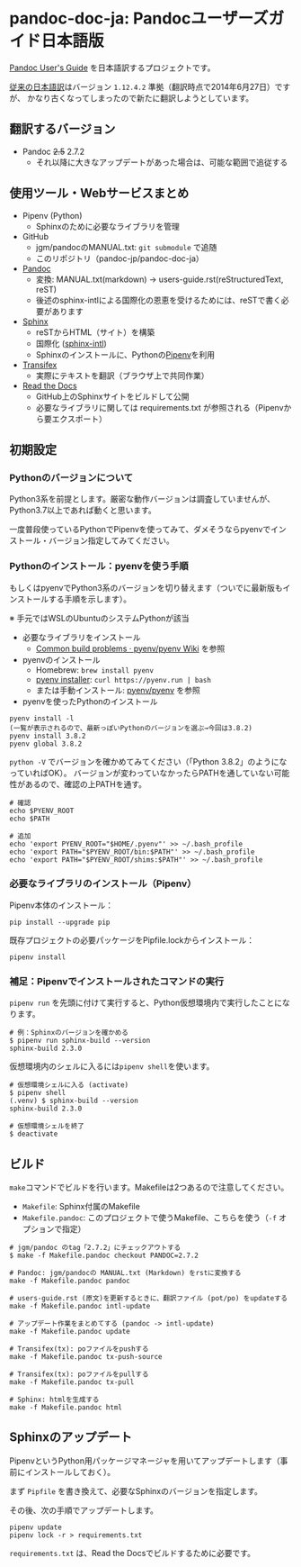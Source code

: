# pandoc-doc-ja: Pandocユーザーズガイド日本語版

[Pandoc User's Guide](http://pandoc.org/MANUAL.html) を日本語訳するプロジェクトです。

[従来の日本語訳](http://sky-y.github.io/site-pandoc-jp/users-guide/)はバージョン `1.12.4.2` 準拠（翻訳時点で2014年6月27日）ですが、
かなり古くなってしまったので新たに翻訳しようとしています。

## 翻訳するバージョン

- Pandoc ~~2.5~~ 2.7.2
    - それ以降に大きなアップデートがあった場合は、可能な範囲で追従する

## 使用ツール・Webサービスまとめ

- Pipenv (Python)
    - Sphinxのために必要なライブラリを管理
- GitHub
    - jgm/pandocのMANUAL.txt: `git submodule` で追随
    - このリポジトリ（pandoc-jp/pandoc-doc-ja）
- [Pandoc](http://pandoc.org/)
    - 変換: MANUAL.txt(markdown) -> users-guide.rst(reStructuredText, reST)
    - 後述のsphinx-intlによる国際化の恩恵を受けるためには、reSTで書く必要があります
- [Sphinx](https://www.sphinx-doc.org/ja/master/index.html)
    - reSTからHTML（サイト）を構築
    - 国際化 ([sphinx-intl](https://www.sphinx-doc.org/ja/master/usage/advanced/intl.html))
    - Sphinxのインストールに、Pythonの[Pipenv](https://pipenv-ja.readthedocs.io/ja/translate-ja/)を利用
- [Transifex](https://www.transifex.com/)
    - 実際にテキストを翻訳（ブラウザ上で共同作業）
- [Read the Docs](https://readthedocs.org/)
    - GitHub上のSphinxサイトをビルドして公開
    - 必要なライブラリに関しては requirements.txt が参照される（Pipenvから要エクスポート）

## 初期設定

### Pythonのバージョンについて

Python3系を前提とします。厳密な動作バージョンは調査していませんが、Python3.7以上であれば動くと思います。

一度普段使っているPythonでPipenvを使ってみて、ダメそうならpyenvでインストール・バージョン指定してみてください。

### Pythonのインストール：pyenvを使う手順

もしくはpyenvでPython3系のバージョンを切り替えます（ついでに最新版もインストールする手順を示します）。

※ 手元ではWSLのUbuntuのシステムPythonが該当

- 必要なライブラリをインストール
    - [Common build problems · pyenv/pyenv Wiki](https://github.com/pyenv/pyenv/wiki/Common-build-problems) を参照
- pyenvのインストール
    - Homebrew: `brew install pyenv`
    - [pyenv installer](https://github.com/pyenv/pyenv-installer): `curl https://pyenv.run | bash`
    - または手動インストール: [pyenv/pyenv](https://github.com/pyenv/pyenv) を参照
- pyenvを使ったPythonのインストール

```shell
pyenv install -l
(一覧が表示されるので、最新っぽいPythonのバージョンを選ぶ→今回は3.8.2)
pyenv install 3.8.2
pyenv global 3.8.2
```

`python -V` でバージョンを確かめてみてください（「Python 3.8.2」のようになっていればOK）。
バージョンが変わっていなかったらPATHを通していない可能性があるので、確認の上PATHを通す。

```shell
# 確認
echo $PYENV_ROOT
echo $PATH

# 追加
echo 'export PYENV_ROOT="$HOME/.pyenv"' >> ~/.bash_profile
echo 'export PATH="$PYENV_ROOT/bin:$PATH"' >> ~/.bash_profile
echo 'export PATH="$PYENV_ROOT/shims:$PATH"' >> ~/.bash_profile
```

### 必要なライブラリのインストール（Pipenv）

Pipenv本体のインストール：

```shell
pip install --upgrade pip
```

既存プロジェクトの必要パッケージをPipfile.lockからインストール：

```shell
pipenv install
```

### 補足：Pipenvでインストールされたコマンドの実行

`pipenv run` を先頭に付けて実行すると、Python仮想環境内で実行したことになります。

```shell
# 例：Sphinxのバージョンを確かめる
$ pipenv run sphinx-build --version
sphinx-build 2.3.0
```

仮想環境内のシェルに入るには`pipenv shell`を使います。

```shell
# 仮想環境シェルに入る (activate)
$ pipenv shell
(.venv) $ sphinx-build --version
sphinx-build 2.3.0

# 仮想環境シェルを終了
$ deactivate
```

## ビルド

`make`コマンドでビルドを行います。Makefileは2つあるので注意してください。

- `Makefile`: Sphinx付属のMakefile
- `Makefile.pandoc`: このプロジェクトで使うMakefile、こちらを使う（`-f` オプションで指定）

```
# jgm/pandoc のtag「2.7.2」にチェックアウトする
$ make -f Makefile.pandoc checkout PANDOC=2.7.2

# Pandoc: jgm/pandocの MANUAL.txt (Markdown) をrstに変換する
make -f Makefile.pandoc pandoc

# users-guide.rst (原文)を更新するときに、翻訳ファイル (pot/po) をupdateする
make -f Makefile.pandoc intl-update

# アップデート作業をまとめてする (pandoc -> intl-update)
make -f Makefile.pandoc update

# Transifex(tx): poファイルをpushする
make -f Makefile.pandoc tx-push-source

# Transifex(tx): poファイルをpullする
make -f Makefile.pandoc tx-pull

# Sphinx: htmlを生成する
make -f Makefile.pandoc html
```

## Sphinxのアップデート

PipenvというPython用パッケージマネージャを用いてアップデートします（事前にインストールしておく）。

まず `Pipfile` を書き換えて、必要なSphinxのバージョンを指定します。

その後、次の手順でアップデートします。

```
pipenv update
pipenv lock -r > requirements.txt
```

`requirements.txt` は、Read the Docsでビルドするために必要です。
